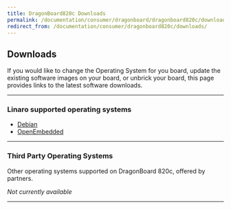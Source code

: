 ```yaml
---
title: DragonBoard820c Downloads
permalink: /documentation/consumer/dragonboard/dragonboard820c/downloads/
redirect_from: /documentation/consumer/dragonboard820c/downloads/
---
```

## Downloads

If you would like to change the Operating System for you board, update the existing software images on your board, or unbrick your board, this page provides links to the latest software downloads.

***

### Linaro supported operating systems

- [Debian](debian.md)
- [OpenEmbedded](open-embedded.md)

***

### Third Party Operating Systems

Other operating systems supported on DragonBoard 820c, offered by partners.

*Not currently available*

***

